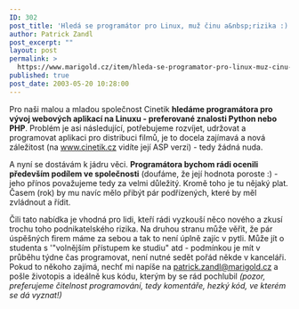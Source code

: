 ```yaml
---
ID: 302
post_title: 'Hledá se programátor pro Linux, muž činu a&nbsp;rizika :)'
author: Patrick Zandl
post_excerpt: ""
layout: post
permalink: >
  https://www.marigold.cz/item/hleda-se-programator-pro-linux-muz-cinu-a-rizika
published: true
post_date: 2003-05-20 10:28:00
---
```

<P>Pro naši malou a mladou společnost Cinetik <STRONG>hledáme programátora pro vývoj webových aplikací na Linuxu - preferované znalosti Python nebo PHP</STRONG>. Problém je asi následující, potřebujeme rozvíjet, udržovat a programovat aplikaci pro distribuci filmů, je to docela zajímavá a nová záležitost (na <A href="http://www.cinetik.cz/">www.cinetik.cz</A> vidíte její ASP verzi) - tedy žádná nuda. </P>
<P>A nyní se dostávám k jádru věci. <STRONG>Programátora bychom rádi ocenili především podílem ve společnosti</STRONG> (doufáme, že její hodnota poroste :) - jeho přínos považujeme tedy za velmi důležitý. Kromě toho je tu nějaký plat. Časem (rok) by mu navíc mělo přibýt pár podřízených, které by měl zvládnout a řídit. &#160;</P>
<P>Čili tato nabídka je vhodná pro lidi, kteří rádi vyzkouší něco nového a zkusí trochu toho podnikatelského rizika. Na druhou stranu může věřit, že pár úspěšných firem máme za sebou a tak to není úplně zajíc v pytli. Může jít o studenta s '"volnějším přístupem ke studiu" atd - podmínkou je mít v průběhu týdne čas programovat, není nutné sedět pořád někde v kanceláři. Pokud to někoho zajímá, nechť mi napíše na <A href="http://beta.marigold.cz/mailto:patrick.zandl@marigold.cz">patrick.zandl@marigold.cz</A> a pošle životopis a ideálně kus kódu, kterým by se rád pochlubil <EM>(pozor, preferujeme čitelnost programování, tedy komentáře, hezký kód, ve kterém se dá vyznat!)</EM></P>